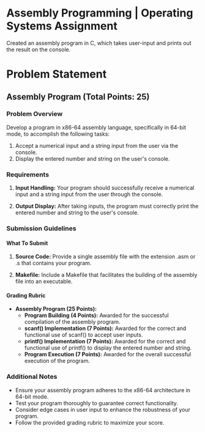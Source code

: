 # Assembly Programming | Operating Systems Assignment
Created an assembly program in C, which takes user-input and prints out the result on the console.

# Problem Statement

## Assembly Program (Total Points: 25)

### Problem Overview
Develop a program in x86-64 assembly language, specifically in 64-bit mode, to accomplish the following tasks:
1. Accept a numerical input and a string input from the user via the console.
2. Display the entered number and string on the user's console.

### Requirements
1. **Input Handling:** Your program should successfully receive a numerical input and a string input from the user through the console.

2. **Output Display:** After taking inputs, the program must correctly print the entered number and string to the user's console.

### Submission Guidelines

#### What To Submit
1. **Source Code:** Provide a single assembly file with the extension .asm or .s that contains your program.

2. **Makefile:** Include a Makefile that facilitates the building of the assembly file into an executable.

#### Grading Rubric
- **Assembly Program (25 Points):**
  - **Program Building (4 Points):** Awarded for the successful compilation of the assembly program.
  - **scanf() Implementation (7 Points):** Awarded for the correct and functional use of scanf() to accept user inputs.
  - **printf() Implementation (7 Points):** Awarded for the correct and functional use of printf() to display the entered number and string.
  - **Program Execution (7 Points):** Awarded for the overall successful execution of the program.

### Additional Notes
- Ensure your assembly program adheres to the x86-64 architecture in 64-bit mode.
- Test your program thoroughly to guarantee correct functionality.
- Consider edge cases in user input to enhance the robustness of your program.
- Follow the provided grading rubric to maximize your score.

